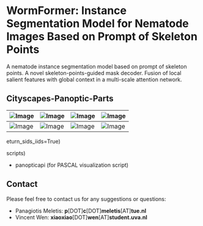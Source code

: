 # WormFormer: Instance Segmentation Model for Nematode Images Based on Prompt of Skeleton Points

A nematode instance segmentation model based on prompt of skeleton points.
A novel skeleton-points-guided mask decoder.
Fusion of local salient features with global context in a multi-scale attention network.
## Cityscapes-Panoptic-Parts

![Image](readme/2008_000008.jpg "Image") | ![Image](readme/2008_000008_skeleton.png "Image")     | ![Image](readme/2008_000019.jpg "Image") | ![Image](readme/2008_000019_skeleton.png "Image")
---- |-----------------------------------------|------------------------------------------| ----
![Image](readme/2008_000033.jpg "Image") | ![Image](readme/2008_000033_skeleton.png "Image") | ![Image](readme/2008_000207.jpg "Image") | ![Image](readme/2008_000207_skeleton.png "Image")

eturn_sids_iids=True)

scripts)
  * panopticapi (for PASCAL visualization script)

## Contact

Please feel free to contact us for any suggestions or questions:

* Panagiotis Meletis: **p**[DOT]**c**[DOT]**meletis**[AT]**tue.nl**
* Vincent Wen: **xiaoxiao**[DOT]**wen**[AT]**student.uva.nl**
